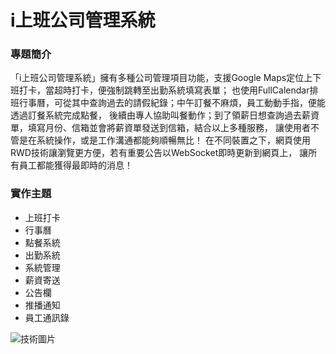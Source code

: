 # i上班公司管理系統

### 專題簡介
「i上班公司管理系統」擁有多種公司管理項目功能，支援Google Maps定位上下班打卡，當超時打卡，便強制跳轉至出勤系統填寫表單；
也使用FullCalendar排班行事曆，可從其中查詢過去的請假紀錄；中午訂餐不麻煩，員工動動手指，便能透過訂餐系統完成點餐，
後續由專人協助叫餐動作；到了領薪日想查詢過去薪資單，填寫月份、信箱並會將薪資單發送到信箱，結合以上多種服務，
讓使用者不管是在系統操作，或是工作溝通都能夠順暢無比！
在不同裝置之下，網頁使用RWD技術讓瀏覽更方便，若有重要公告以WebSocket即時更新到網頁上，
讓所有員工都能獲得最即時的消息！

### 實作主題

- 上班打卡
- 行事曆
- 點餐系統
- 出勤系統
- 系統管理
- 薪資寄送
- 公告欄
- 推播通知
- 員工通訊錄

![技術圖片](/assets/img/philly-magic-garden.jpg "Magic Gardens")
